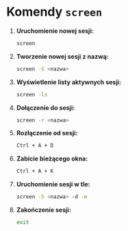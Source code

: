 # Komendy `screen`

1. **Uruchomienie nowej sesji:**
   ```bash
   screen
   ```
2. **Tworzenie nowej sesji z nazwą:**
   ```bash
   screen -S <nazwa>
   ```

3. **Wyświetlenie listy aktywnych sesji:**
   ```bash
   screen -ls
   ```

4. **Dołączenie do sesji:**
   ```bash
   screen -r <nazwa>
   ```

5. **Rozłączenie od sesji:**
   ```bash
   Ctrl + A + D
   ```

6. **Zabicie bieżącego okna:**
   ```bash
   Ctrl + A + K
   ```

7. **Uruchomienie sesji w tle:**
   ```bash
   screen -S <nazwa> -d -m
   ```

8. **Zakończenie sesji:**
   ```bash
   exit
   ```

